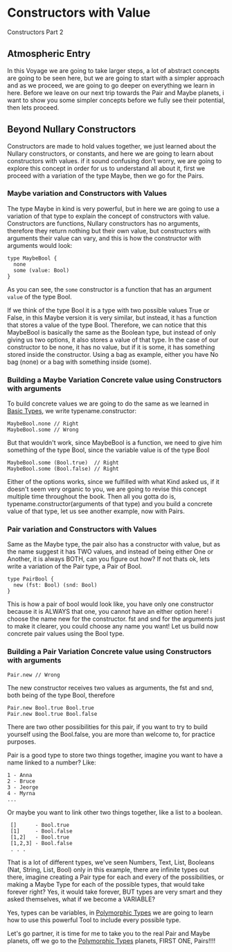 # Constructors with Value

Constructors Part 2

## Atmospheric Entry

In this Voyage we are going to take larger steps, a lot of abstract concepts are going to be seen here, but we are going to start with a simpler approach and as we proceed, we are going to go deeper on everything we learn in here.
Before we leave on our next trip towards the Pair and Maybe planets, i want to show you some simpler concepts before we fully see their potential, then lets proceed.

## Beyond Nullary Constructors

Constructors are made to hold values together, we just learned about the Nullary constructors, or constants, and here we are going to learn about constructors with values.
if it sound confusing don't worry, we are going to explore this concept in order for us to understand all about it, first we proceed with a variation of the type Maybe, then we go for the Pairs.

### Maybe variation and Constructors with Values

The type Maybe in kind is very powerful, but in here we are going to use a variation of that type to explain the concept of constructors with value.
Constructors are functions, Nullary constructors has no arguments, therefore they return nothing but their own value, but constructors with arguments their value can vary, and this is how the constructor with arguments would look:

```Rust,ignore
type MaybeBool {
  none
  some (value: Bool)
}

```

As you can see, the ``some`` constructor is a function that has an argument ``value`` of the type Bool.

If we think of the type Bool it is a type with two possible values True or False, in this Maybe version it is very similar, but instead, it has a function that stores a value of the type Bool. Therefore, we can notice that this MaybeBool is basically the same as the Boolean type, but instead of only giving us two options, it also stores a value of that type.  In the case of our constructor to be none, it has no value, but if it is some, it has something stored inside the constructor.
Using a bag as example, either you have No bag (none)  or a bag with something inside (some).

### Building a Maybe Variation Concrete value using Constructors with arguments

To build concrete values we are going to do the same as we learned in [Basic Types](../Basic/Types.md), we write typename.constructor:

```Rust,ignore
MaybeBool.none // Right
MaybeBool.some // Wrong

```

But that wouldn't work, since MaybeBool is a function, we need to give him something of the type Bool, since the variable value is of the type Bool

```Rust,ignore
MaybeBool.some (Bool.true)  // Right
MaybeBool.some (Bool.false) // Right
```

Either of the options works, since we fulfilled with what Kind asked us, if it doesn't seem very organic to you, we are going to revise this concept multiple time throughout the book.
Then all you gotta do is, typename.constructor(arguments of that type) and you build a concrete value of that type, let us see another example, now with Pairs.

### Pair variation and Constructors with Values

Same as the Maybe type, the pair also has a constructor with value, but as the name suggest it has TWO values, and instead of being either One or Another, it is always BOTH, can you figure out how? If not thats ok, lets write a variation of the Pair type, a Pair of Bool.

```Rust,ignore
type PairBool {
  new (fst: Bool) (snd: Bool)
}
```

This is how a pair of bool would look like, you have only one constructor because it is ALWAYS that one, you cannot have an either option here! i choose the name new for the constructor.  fst and snd for the arguments just to make it clearer, you could choose any name you want!
Let us build now concrete pair values using the Bool type.

### Building a Pair Variation Concrete value using Constructors with arguments

```Rust,ignore
Pair.new // Wrong
```

The new constructor receives two values as arguments, the fst and snd, both being of the type Bool, therefore

```Rust,ignore
Pair.new Bool.true Bool.true
Pair.new Bool.true Bool.false
```

There are two other possibilities for this pair, if you want to try to build yourself using the Bool.false, you are more than welcome to, for practice purposes.

Pair is a good type to store two things together, imagine you want to have a name linked to a number? Like:

```Rust,ignore
1 - Anna
2 - Bruce
3 - Jeorge
4 - Myrna
...
```

Or maybe you want to link other two things together, like a list to a boolean.

```Rust,ignore
 []      - Bool.true
 [1]     - Bool.false
 [1,2]   - Bool.true
 [1,2,3] - Bool.false
 . . .
 ```

That is a lot of different types, we've seen Numbers, Text, List, Booleans (Nat, String, List, Bool) only in this example, there are infinite types out there, imagine creating a Pair type for each and every of the possibilities, or making a Maybe Type for each of the possible types, that would take forever right? Yes, it would take forever, BUT types are very smart and they asked themselves, what if we become a VARIABLE?

Yes, types can be variables, in [Polymorphic Types](./Polymorphic.md) we are going to learn how to use this powerful Tool to include every possible type.

Let's go partner, it is time for me to take you to the real Pair and Maybe planets, off we go to the [Polymorphic Types](./Polymorphic.md) planets, FIRST ONE, Pairs!!!!
